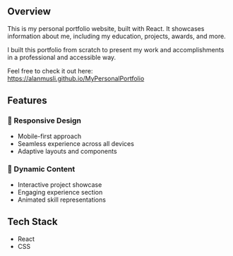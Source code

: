 ## Overview

This is my personal portfolio website, built with React. It showcases information about me, including my education, projects, awards, and more.

I built this portfolio from scratch to present my work and accomplishments in a professional and accessible way.

Feel free to check it out here:
https://alanmusli.github.io/MyPersonalPortfolio

## Features
### 📱 Responsive Design
-  Mobile-first approach
-  Seamless experience across all devices
-  Adaptive layouts and components
### 🎯 Dynamic Content
- Interactive project showcase
- Engaging experience section
- Animated skill representations
## Tech Stack
- React
- CSS
